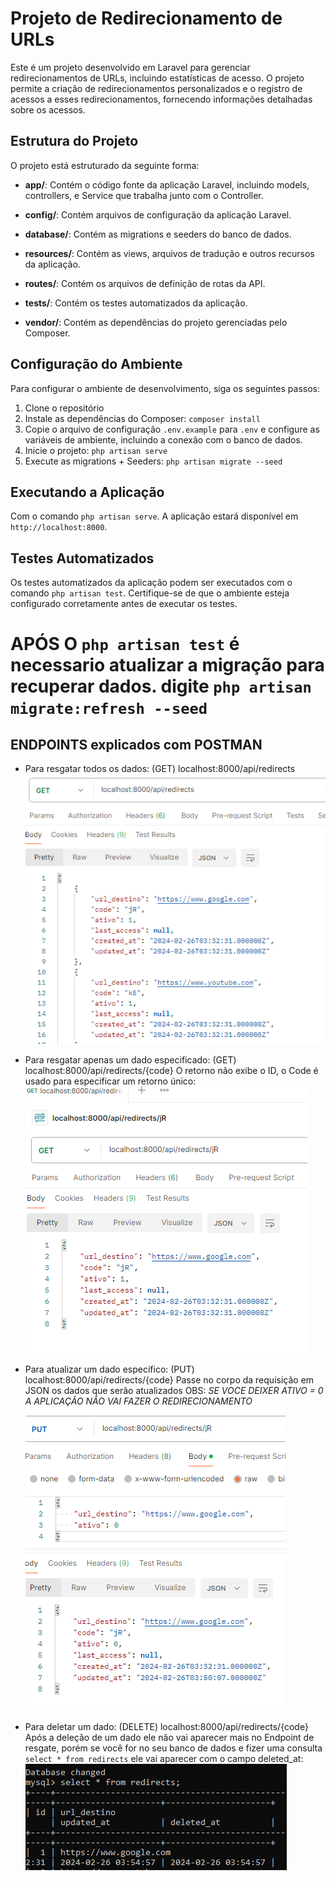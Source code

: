 # Projeto de Redirecionamento de URLs

Este é um projeto desenvolvido em Laravel para gerenciar redirecionamentos de URLs, incluindo estatísticas de acesso. O projeto permite a criação de redirecionamentos personalizados e o registro de acessos a esses redirecionamentos, fornecendo informações detalhadas sobre os acessos.

## Estrutura do Projeto

O projeto está estruturado da seguinte forma:

- **app/**: Contém o código fonte da aplicação Laravel, incluindo models, controllers, e Service que trabalha junto com o Controller.

- **config/**: Contém arquivos de configuração da aplicação Laravel.
- **database/**: Contém as migrations e seeders do banco de dados.
- **resources/**: Contém as views, arquivos de tradução e outros recursos da aplicação.
- **routes/**: Contém os arquivos de definição de rotas da API.
- **tests/**: Contém os testes automatizados da aplicação.
- **vendor/**: Contém as dependências do projeto gerenciadas pelo Composer.

## Configuração do Ambiente

Para configurar o ambiente de desenvolvimento, siga os seguintes passos:

1. Clone o repositório
2. Instale as dependências do Composer: `composer install`
3. Copie o arquivo de configuração `.env.example` para `.env` e configure as variáveis de ambiente, incluindo a conexão com o banco de dados.
4. Inicie o projeto: `php artisan serve`
5. Execute as migrations + Seeders: `php artisan migrate --seed`


## Executando a Aplicação

Com o comando `php artisan serve`. A aplicação estará disponível em `http://localhost:8000`.

## Testes Automatizados

Os testes automatizados da aplicação podem ser executados com o comando `php artisan test`. Certifique-se de que o ambiente esteja configurado corretamente antes de executar os testes.
# APÓS O `php artisan test` é necessario atualizar a migração para recuperar dados. digite `php artisan migrate:refresh --seed`


## ENDPOINTS explicados com POSTMAN
- Para resgatar todos os dados: 
(GET) localhost:8000/api/redirects
![Resgatar todos os dados](imageOnets.png)

- Para resgatar apenas um dado especificado: 
(GET) localhost:8000/api/redirects/{code}
O retorno não exibe o ID, o Code é usado para especificar um retorno único:
![Resgatar um dado especificado](imageOnets2.png)

- Para atualizar um dado específico: 
(PUT) localhost:8000/api/redirects/{code}
Passe no corpo da requisição em JSON os dados que serão atualizados
OBS: *SE VOCE DEIXER ATIVO = 0 A APLICAÇÃO NÃO VAI FAZER O REDIRECIONAMENTO*
![Atualizar um dado específico](imageOnets3.png)

- Para deletar um dado: 
(DELETE) localhost:8000/api/redirects/{code}
Após a deleção de um dado ele não vai aparecer mais no Endpoint de resgate, porém se você for no seu banco de dados e fizer uma consulta `select * from redirects` ele vai aparecer com o campo deleted_at:
![Deletar um dado](imageOnets4.png)
